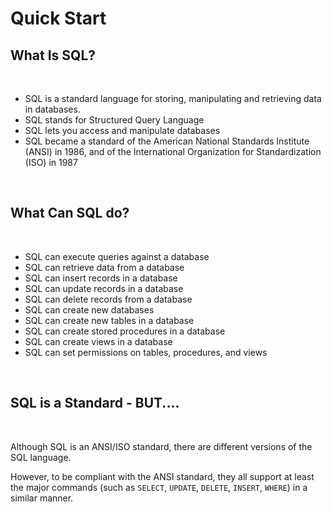 # Quick Start 

## What Is SQL?

<br/>

- SQL is a standard language for storing, manipulating and retrieving data in databases.
- SQL stands for Structured Query Language
- SQL lets you access and manipulate databases
- SQL became a standard of the American National Standards Institute (ANSI) in 1986, and of the International Organization for Standardization (ISO) in 1987

<br/>

## What Can SQL do?

<br/>

- SQL can execute queries against a database
- SQL can retrieve data from a database
- SQL can insert records in a database
- SQL can update records in a database
- SQL can delete records from a database
- SQL can create new databases
- SQL can create new tables in a database
- SQL can create stored procedures in a database
- SQL can create views in a database
- SQL can set permissions on tables, procedures, and views

<br/>

## SQL is a Standard - BUT....

<br/>

Although SQL is an ANSI/ISO standard, there are different versions of the SQL language.

However, to be compliant with the ANSI standard, they all support at least the major commands (such as ``SELECT``, ``UPDATE``, ``DELETE``, ``INSERT``, ``WHERE``) in a similar manner.